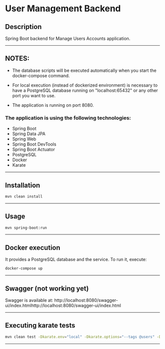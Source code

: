 # User Management Backend

## Description

Spring Boot backend for Manage Users Accounts application.


---

## NOTES:

- The database scripts will be executed automatically when you start the docker-compose command.
- For local execution (instead of dockerized environment) is necessary to have a PostgreSQL database running on "localhost:65432" or any other port you want to use.

- The application is running on port 8080.

### The application is using the following technologies:
  - Spring Boot
  - Spring Data JPA
  - Spring Web
  - Spring Boot DevTools
  - Spring Boot Actuator
  - PostgreSQL
  - Docker
  - Karate
---

## Installation

```bash
mvn clean install
```
---
## Usage

```bash
mvn spring-boot:run
```
---
## Docker execution

It provides a PostgreSQL database and the service. To run it, execute: 

```bash
docker-compose up
```

---
## Swagger (not working yet)

Swagger is available at: http://localhost:8080/swagger-ui/index.htmlhttp://localhost:8080/swagger-ui/index.html

---

## Executing karate tests

```bash
mvn clean test -Dkarate.env="local" -Dkarate.options="--tags @users" -Ddriver=karate > log.log -X
```
---